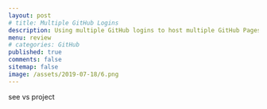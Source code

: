 ```yaml
---
layout: post
# title: Multiple GitHub Logins 
description: Using multiple GitHub logins to host multiple GitHub Pages static sites. I'm using HTTPS rather than SSH keys. 
menu: review
# categories: GitHub 
published: true 
comments: false   
sitemap: false
image: /assets/2019-07-18/6.png
---
```

see vs project




